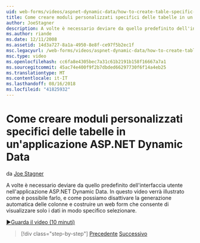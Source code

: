 ```yaml
---
uid: web-forms/videos/aspnet-dynamic-data/how-to-create-table-specific-custom-forms-in-an-aspnet-dynamic-data-application
title: Come creare moduli personalizzati specifici delle tabelle in un'applicazione ASP.NET Dynamic Data | Microsoft Docs
author: JoeStagner
description: A volte è necessario deviare da quello predefinito dell'interfaccia utente nell'applicazione ASP.NET Dynamic Data. In questo video verrà illustrato come è possibile farlo, e come è possibile disattivare la...
ms.author: riande
ms.date: 12/11/2008
ms.assetid: 14d3a727-8a1a-4950-8e8f-ce97f5b2ec1f
msc.legacyurl: /web-forms/videos/aspnet-dynamic-data/how-to-create-table-specific-custom-forms-in-an-aspnet-dynamic-data-application
msc.type: video
ms.openlocfilehash: cc6fa8e4305bec7a31c61b2191b158f16667a7a1
ms.sourcegitcommit: 45ac74e400f9f2b7dbded66297730f6f14a4eb25
ms.translationtype: MT
ms.contentlocale: it-IT
ms.lasthandoff: 08/16/2018
ms.locfileid: "41825932"
---
```

<a name="how-to-create-table-specific-custom-forms-in-an-aspnet-dynamic-data-application"></a>Come creare moduli personalizzati specifici delle tabelle in un'applicazione ASP.NET Dynamic Data
====================
da [Joe Stagner](https://github.com/JoeStagner)

A volte è necessario deviare da quello predefinito dell'interfaccia utente nell'applicazione ASP.NET Dynamic Data. In questo video verrà illustrato come è possibile farlo, e come possiamo disattivare la generazione automatica delle colonne e costruire un web form che consente di visualizzare solo i dati in modo specifico selezionare.

[&#9654;Guarda il video (10 minuti)](https://channel9.msdn.com/Blogs/ASP-NET-Site-Videos/how-to-create-table-specific-custom-forms-in-an-aspnet-dynamic-data-application)

> [!div class="step-by-step"]
> [Precedente](how-to-remove-columns-from-your-dynamicdata-data-grids.md)
> [Successivo](aspnet-dynamic-data-custom-form-formatting.md)
